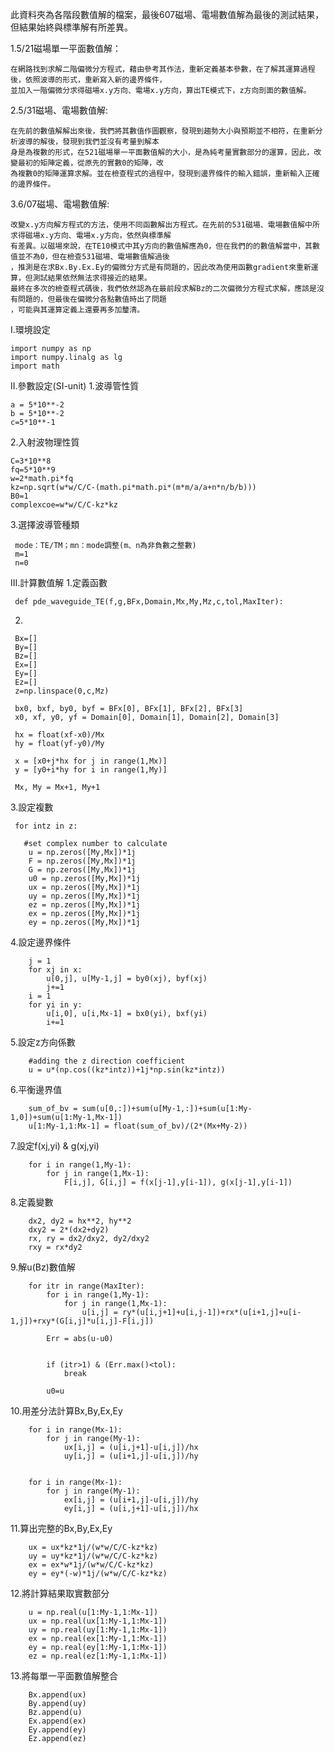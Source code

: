此資料夾為各階段數值解的檔案，最後607磁場、電場數值解為最後的測試結果，但結果始終與標準解有所差異。

1.5/21磁場單一平面數值解：
    
    在網路找到求解二階偏微分方程式，藉由參考其作法，重新定義基本參數，在了解其運算過程後，依照波導的形式，重新寫入新的邊界條件，
    並加入一階偏微分求得磁場x.y方向、電場x.y方向，算出TE模式下，z方向剖面的數值解。

2.5/31磁場、電場數值解:

    在先前的數值解解出來後，我們將其數值作圖觀察，發現到趨勢大小與預期並不相符，在重新分析波導的解後，發現到我們並沒有考量到解本
    身是為複數的形式，在521磁場單一平面數值解的大小，是為純考量實數部分的運算，因此，改變最初的矩陣定義，從原先的實數0的矩陣，改
    為複數0的矩陣運算求解。並在檢查程式的過程中，發現到邊界條件的輸入錯誤，重新輸入正確的邊界條件。

3.6/07磁場、電場數值解:

    改變x.y方向解方程式的方法，使用不同函數解出方程式。在先前的531磁場、電場數值解中所求得磁場x.y方向、電場x.y方向，依然與標準解
    有差異。以磁場來說，在TE10模式中其y方向的數值解應為0，但在我們的的數值解當中，其數值並不為0，但在檢查531磁場、電場數值解過後
    ，推測是在求Bx.By.Ex.Ey的偏微分方式是有問題的，因此改為使用函數gradient來重新運算，但測試結果依然無法求得接近的結果。
    最終在多次的檢查程式碼後，我們依然認為在最前段求解Bz的二次偏微分方程式求解，應該是沒有問題的，但最後在偏微分各點數值時出了問題
    ，可能與其運算定義上還要再多加釐清。


I.環境設定

    import numpy as np
    import numpy.linalg as lg
    import math
 
 II.參數設定(SI-unit)
   1.波導管性質
   
    a = 5*10**-2
    b = 5*10**-2
    c=5*10**-1
   
   2.入射波物理性質
    
    C=3*10**8
    fq=5*10**9
    w=2*math.pi*fq
    kz=np.sqrt(w*w/C/C-(math.pi*math.pi*(m*m/a/a+n*n/b/b)))
    B0=1
    complexcoe=w*w/C/C-kz*kz
   
   3.選擇波導管種類
   
     mode：TE/TM；mn：mode調整(m、n為非負數之整數)
     m=1
     n=0
     
 III.計算數值解
   1.定義函數  
   
     def pde_waveguide_TE(f,g,BFx,Domain,Mx,My,Mz,c,tol,MaxIter):
   2.  
     
     Bx=[]
     By=[]
     Bz=[]
     Ex=[]
     Ey=[]
     Ez=[]
     z=np.linspace(0,c,Mz)

     bx0, bxf, by0, byf = BFx[0], BFx[1], BFx[2], BFx[3]
     x0, xf, y0, yf = Domain[0], Domain[1], Domain[2], Domain[3]
     
     hx = float(xf-x0)/Mx
     hy = float(yf-y0)/My

     x = [x0+j*hx for j in range(1,Mx)]
     y = [y0+i*hy for i in range(1,My)]

     Mx, My = Mx+1, My+1
     
   3.設定複數
       
     for intz in z:
       
       #set complex number to calculate 
        u = np.zeros([My,Mx])*1j
        F = np.zeros([My,Mx])*1j
        G = np.zeros([My,Mx])*1j
        u0 = np.zeros([My,Mx])*1j
        ux = np.zeros([My,Mx])*1j
        uy = np.zeros([My,Mx])*1j
        ez = np.zeros([My,Mx])*1j
        ex = np.zeros([My,Mx])*1j
        ey = np.zeros([My,Mx])*1j
   
   4.設定邊界條件
   
        j = 1
        for xj in x:
            u[0,j], u[My-1,j] = by0(xj), byf(xj)
            j+=1
        i = 1
        for yi in y:
            u[i,0], u[i,Mx-1] = bx0(yi), bxf(yi)
            i+=1
   5.設定z方向係數
       
        #adding the z direction coefficient 
        u = u*(np.cos((kz*intz))+1j*np.sin(kz*intz))
        
        
   6.平衡邊界值
        
        sum_of_bv = sum(u[0,:])+sum(u[My-1,:])+sum(u[1:My-1,0])+sum(u[1:My-1,Mx-1])
        u[1:My-1,1:Mx-1] = float(sum_of_bv)/(2*(Mx+My-2))
        
   7.設定f(xj,yi) & g(xj,yi)
        
        for i in range(1,My-1):
            for j in range(1,Mx-1):
                F[i,j], G[i,j] = f(x[j-1],y[i-1]), g(x[j-1],y[i-1])   
   8.定義變數
   
        dx2, dy2 = hx**2, hy**2
        dxy2 = 2*(dx2+dy2)
        rx, ry = dx2/dxy2, dy2/dxy2
        rxy = rx*dy2   
        
   9.解u(Bz)數值解     
   
        for itr in range(MaxIter):
            for i in range(1,My-1):
                for j in range(1,Mx-1):
                    u[i,j] = ry*(u[i,j+1]+u[i,j-1])+rx*(u[i+1,j]+u[i-1,j])+rxy*(G[i,j]*u[i,j]-F[i,j])
             
            Err = abs(u-u0)

            
            if (itr>1) & (Err.max()<tol):
                break
            
            u0=u        
        
   10.用差分法計算Bx,By,Ex,Ey                  
        
        for i in range(Mx-1):
            for j in range(My-1): 
                ux[i,j] = (u[i,j+1]-u[i,j])/hx
                uy[i,j] = (u[i+1,j]-u[i,j])/hy
        
        
        for i in range(Mx-1):
            for j in range(My-1): 
                ex[i,j] = (u[i+1,j]-u[i,j])/hy
                ey[i,j] = (u[i,j+1]-u[i,j])/hx        
    
   11.算出完整的Bx,By,Ex,Ey   
        
        ux = ux*kz*1j/(w*w/C/C-kz*kz)
        uy = uy*kz*1j/(w*w/C/C-kz*kz)
        ex = ex*w*1j/(w*w/C/C-kz*kz)
        ey = ey*(-w)*1j/(w*w/C/C-kz*kz)        
        
   12.將計算結果取實數部分  
        
        u = np.real(u[1:My-1,1:Mx-1])
        ux = np.real(ux[1:My-1,1:Mx-1])
        uy = np.real(uy[1:My-1,1:Mx-1])
        ex = np.real(ex[1:My-1,1:Mx-1])
        ey = np.real(ey[1:My-1,1:Mx-1])
        ez = np.real(ez[1:My-1,1:Mx-1])        
    
   13.將每單一平面數值解整合
   
        Bx.append(ux)
        By.append(uy)
        Bz.append(u)
        Ex.append(ex)
        Ey.append(ey)
        Ez.append(ez)   
